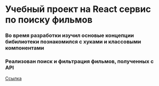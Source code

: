 # Учебный проект на React сервис по поиску фильмов
### Во время разработки изучил основые концепции бибилиотеки познакомился с хуками и классовыми компонентами
### Реализован поиск и фильтрация фильмов, полученных с API
[Ссылка](https://maximmutylin.github.io/react-shop/)



